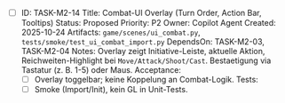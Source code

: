 - [ ] ID: TASK-M2-14
  Title: Combat-UI Overlay (Turn Order, Action Bar, Tooltips)
  Status: Proposed
  Priority: P2
  Owner: Copilot Agent
  Created: 2025-10-24
  Artifacts: `game/scenes/ui_combat.py`, `tests/smoke/test_ui_combat_import.py`
  DependsOn: TASK-M2-03, TASK-M2-04
  Notes:
  Overlay zeigt Initiative-Leiste, aktuelle Aktion, Reichweiten-Highlight bei `Move/Attack/Shoot/Cast`. Bestaetigung via Tastatur (z. B. 1-5) oder Maus.
  Acceptance:
  - [ ] Overlay toggelbar; keine Koppelung an Combat-Logik.
  Tests:
  - [ ] Smoke (Import/Init), kein GL in Unit-Tests.
